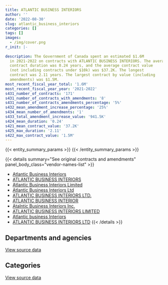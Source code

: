 ```yaml
---
title: ATLANTIC BUSINESS INTERIORS
author: ''
date: '2022-08-30'
slug: atlantic_business_interiors
categories: []
tags: []
images:
  - /img/cover.png
r_init: |-
  
description: The Government of Canada spent an estimated $1.6M
  in 2021-2022 on contracts with ATLANTIC BUSINESS INTERIORS. The average
  contract duration was 0.24 years, and the average contract value
  (not including contracts under $10k) was $37.2K. The longest
  contract was 2.11 years. The largest contract by value (including
  amendments) was $1.5M.
most_recent_fiscal_year_total: '1.6M'
most_recent_fiscal_year_year: '2021-2022'
s431_number_of_contracts: '171'
s431_number_of_contracts_with_amendments: '8'
s431_number_of_contracts_amendments_percentage: '5%'
s432_mean_amendment_increase_percentage: '25%'
s434_mean_number_of_amendments: '1'
s433_total_amendment_increase_value: '941.5K'
s424_mean_duration: '0.24'
s421_mean_contract_value: '37.2K'
s425_max_duration: '2.11'
s422_max_contract_value: '1.5M'
---
```


<script src="/rmarkdown-libs/htmlwidgets/htmlwidgets.js"></script>
<link href="/rmarkdown-libs/datatables-css/datatables-crosstalk.css" rel="stylesheet" />
<script src="/rmarkdown-libs/datatables-binding/datatables.js"></script>
<script src="/rmarkdown-libs/jquery/jquery-3.6.0.min.js"></script>
<link href="/rmarkdown-libs/dt-core-bootstrap/css/dataTables.bootstrap.min.css" rel="stylesheet" />
<link href="/rmarkdown-libs/dt-core-bootstrap/css/dataTables.bootstrap.extra.css" rel="stylesheet" />
<script src="/rmarkdown-libs/dt-core-bootstrap/js/jquery.dataTables.min.js"></script>
<script src="/rmarkdown-libs/dt-core-bootstrap/js/dataTables.bootstrap.min.js"></script>
<link href="/rmarkdown-libs/crosstalk/css/crosstalk.min.css" rel="stylesheet" />
<script src="/rmarkdown-libs/crosstalk/js/crosstalk.min.js"></script>
<script src="/rmarkdown-libs/htmlwidgets/htmlwidgets.js"></script>
<link href="/rmarkdown-libs/datatables-css/datatables-crosstalk.css" rel="stylesheet" />
<script src="/rmarkdown-libs/datatables-binding/datatables.js"></script>
<script src="/rmarkdown-libs/jquery/jquery-3.6.0.min.js"></script>
<link href="/rmarkdown-libs/dt-core-bootstrap/css/dataTables.bootstrap.min.css" rel="stylesheet" />
<link href="/rmarkdown-libs/dt-core-bootstrap/css/dataTables.bootstrap.extra.css" rel="stylesheet" />
<script src="/rmarkdown-libs/dt-core-bootstrap/js/jquery.dataTables.min.js"></script>
<script src="/rmarkdown-libs/dt-core-bootstrap/js/dataTables.bootstrap.min.js"></script>
<link href="/rmarkdown-libs/crosstalk/css/crosstalk.min.css" rel="stylesheet" />
<script src="/rmarkdown-libs/crosstalk/js/crosstalk.min.js"></script>

{{< entity_summary_params >}}
{{< /entity_summary_params >}}

{{< details summary="See original contracts and amendments" panel_body_class="vendor-names-list" >}}
- [Atlantic Business Interiors](https://search.open.canada.ca/en/ct/?sort=contract_value_f%20desc&page=1&search_text=%22Atlantic%20Business%20Interiors%22)
- [ATLANTIC BUSINESS INTERIORS](https://search.open.canada.ca/en/ct/?sort=contract_value_f%20desc&page=1&search_text=%22ATLANTIC%20BUSINESS%20INTERIORS%22)
- [Atlantic Business Interiors Limited](https://search.open.canada.ca/en/ct/?sort=contract_value_f%20desc&page=1&search_text=%22Atlantic%20Business%20Interiors%20Limited%22)
- [Atlantic Business Interiors Ltd](https://search.open.canada.ca/en/ct/?sort=contract_value_f%20desc&page=1&search_text=%22Atlantic%20Business%20Interiors%20Ltd%22)
- [ATLANTIC BUSINESS INTERIORS LTD.](https://search.open.canada.ca/en/ct/?sort=contract_value_f%20desc&page=1&search_text=%22ATLANTIC%20BUSINESS%20INTERIORS%20LTD.%22)
- [ATLANTIC BUSINESS INTERIOR](https://search.open.canada.ca/en/ct/?sort=contract_value_f%20desc&page=1&search_text=%22ATLANTIC%20BUSINESS%20INTERIOR%22)
- [Atalntic Business Interiors Inc.](https://search.open.canada.ca/en/ct/?sort=contract_value_f%20desc&page=1&search_text=%22Atalntic%20Business%20Interiors%20Inc.%22)
- [ATLANTIC BUSINESS INTERIORS LIMITED](https://search.open.canada.ca/en/ct/?sort=contract_value_f%20desc&page=1&search_text=%22ATLANTIC%20BUSINESS%20INTERIORS%20LIMITED%22)
- [Atlantic business Interiors](https://search.open.canada.ca/en/ct/?sort=contract_value_f%20desc&page=1&search_text=%22Atlantic%20business%20Interiors%22)
- [ATLANTIC BUSINESS INTERIORS LTD](https://search.open.canada.ca/en/ct/?sort=contract_value_f%20desc&page=1&search_text=%22ATLANTIC%20BUSINESS%20INTERIORS%20LTD%22)
{{< /details >}}

## Departments and agencies

<div id="htmlwidget-1" style="width:100%;height:auto;" class="datatables html-widget"></div>
<script type="application/json" data-for="htmlwidget-1">{"x":{"style":"bootstrap","filter":"none","vertical":false,"data":[["<a href=\"/departments/acoa-apeca/\">Atlantic Canada Opportunities Agency<\/a>","<a href=\"/departments/cbsa-asfc/\">Canada Border Services Agency<\/a>","<a href=\"/departments/cra-arc/\">Canada Revenue Agency<\/a>","<a href=\"/departments/dfo-mpo/\">Fisheries and Oceans Canada<\/a>","<a href=\"/departments/dnd-mdn/\">National Defence<\/a>","<a href=\"/departments/ec/\">Environment and Climate Change Canada<\/a>","<a href=\"/departments/esdc-edsc/\">Employment and Social Development Canada<\/a>","<a href=\"/departments/pc/\">Parks Canada<\/a>","<a href=\"/departments/pwgsc-tpsgc/\">Public Services and Procurement Canada<\/a>","<a href=\"/departments/rcmp-grc/\">Royal Canadian Mounted Police<\/a>","<a href=\"/departments/ssc-spc/\">Shared Services Canada<\/a>","<a href=\"/departments/tc/\">Transport Canada<\/a>","<a href=\"/departments/vac-acc/\">Veterans Affairs Canada<\/a>","<a href=\"/departments/vrab-tacra/\">Veterans Review and Appeal Board<\/a>"],[null,null,null,209886.9,110058.31,null,null,55272.25,539306.35,null,12920.25,11302.2,59841.71,null],[null,385.83,null,420131.09,39219.48,68984.47,45980.14,133979.75,272748.44,23583.94,null,null,196424.4,null],[11992.2,15647.43,536769.66,166948.73,46668.65,null,null,null,354561.86,null,null,null,13039.07,19144.05],[126042.12,null,1042838.72,193705.75,47634.64,null,33133.23,null,174410.42,null,null,null,24991.55,null]],"container":"<table class=\"table table-striped table-hover row-border order-column display\">\n  <thead>\n    <tr>\n      <th>Department<\/th>\n      <th>2018-2019<\/th>\n      <th>2019-2020<\/th>\n      <th>2020-2021<\/th>\n      <th>2021-2022<\/th>\n    <\/tr>\n  <\/thead>\n<\/table>","options":{"order":[[4,"desc"]],"pageLength":10,"autoWidth":true,"columnDefs":[{"targets":1,"render":"function(data, type, row, meta) {\n    return type !== 'display' ? data : DTWidget.formatCurrency(data, \"$\", 2, 3, \",\", \".\", true, null);\n  }"},{"targets":2,"render":"function(data, type, row, meta) {\n    return type !== 'display' ? data : DTWidget.formatCurrency(data, \"$\", 2, 3, \",\", \".\", true, null);\n  }"},{"targets":3,"render":"function(data, type, row, meta) {\n    return type !== 'display' ? data : DTWidget.formatCurrency(data, \"$\", 2, 3, \",\", \".\", true, null);\n  }"},{"targets":4,"render":"function(data, type, row, meta) {\n    return type !== 'display' ? data : DTWidget.formatCurrency(data, \"$\", 2, 3, \",\", \".\", true, null);\n  }"},{"width":"16%","targets":[1,2,3,4]},{"className":"dt-right","targets":[1,2,3,4]}],"orderClasses":false}},"evals":["options.columnDefs.0.render","options.columnDefs.1.render","options.columnDefs.2.render","options.columnDefs.3.render"],"jsHooks":[]}</script>
<p class="text-right">
<a href="https://github.com/GoC-Spending/contracts-data/tree/main/data/out/vendors/atlantic_business_interiors/summary_by_fiscal_year_by_department.csv" class="source-data-link btn btn-link">View source data</a>
</p>

## Categories

<div id="htmlwidget-2" style="width:100%;height:auto;" class="datatables html-widget"></div>
<script type="application/json" data-for="htmlwidget-2">{"x":{"style":"bootstrap","filter":"none","vertical":false,"data":[["<a href=\"/categories/facilities_and_construction/\">Facilities and construction<\/a>","<a href=\"/categories/office_management/\">Office management<\/a>","<a href=\"/categories/professional_services/\">Professional services<\/a>","<a href=\"/categories/transportation_and_logistics/\">Transportation and logistics<\/a>","<a href=\"/categories/industrial_products_and_services/\">Industrial products and services<\/a>"],[22398.55,614000.35,15305.06,null,346884.01],[null,1187261.63,null,null,14175.91],[null,1116725.54,null,29904,18142.11],[12880,1567466.66,null,16170,46239.77]],"container":"<table class=\"table table-striped table-hover row-border order-column display\">\n  <thead>\n    <tr>\n      <th>Category<\/th>\n      <th>2018-2019<\/th>\n      <th>2019-2020<\/th>\n      <th>2020-2021<\/th>\n      <th>2021-2022<\/th>\n    <\/tr>\n  <\/thead>\n<\/table>","options":{"order":[[4,"desc"]],"dom":"t","pageLength":30,"autoWidth":true,"columnDefs":[{"targets":1,"render":"function(data, type, row, meta) {\n    return type !== 'display' ? data : DTWidget.formatCurrency(data, \"$\", 2, 3, \",\", \".\", true, null);\n  }"},{"targets":2,"render":"function(data, type, row, meta) {\n    return type !== 'display' ? data : DTWidget.formatCurrency(data, \"$\", 2, 3, \",\", \".\", true, null);\n  }"},{"targets":3,"render":"function(data, type, row, meta) {\n    return type !== 'display' ? data : DTWidget.formatCurrency(data, \"$\", 2, 3, \",\", \".\", true, null);\n  }"},{"targets":4,"render":"function(data, type, row, meta) {\n    return type !== 'display' ? data : DTWidget.formatCurrency(data, \"$\", 2, 3, \",\", \".\", true, null);\n  }"},{"width":"16%","targets":[1,2,3,4]},{"className":"dt-right","targets":[1,2,3,4]}],"orderClasses":false,"lengthMenu":[10,25,30,50,100]}},"evals":["options.columnDefs.0.render","options.columnDefs.1.render","options.columnDefs.2.render","options.columnDefs.3.render"],"jsHooks":[]}</script>
<p class="text-right">
<a href="https://github.com/GoC-Spending/contracts-data/tree/main/data/out/vendors/atlantic_business_interiors/summary_by_fiscal_year_by_category.csv" class="source-data-link btn btn-link">View source data</a>
</p>
